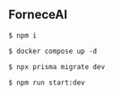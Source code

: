 ## ForneceAI

`$ npm i`

`$ docker compose up -d`

`$ npx prisma migrate dev`

`$ npm run start:dev`